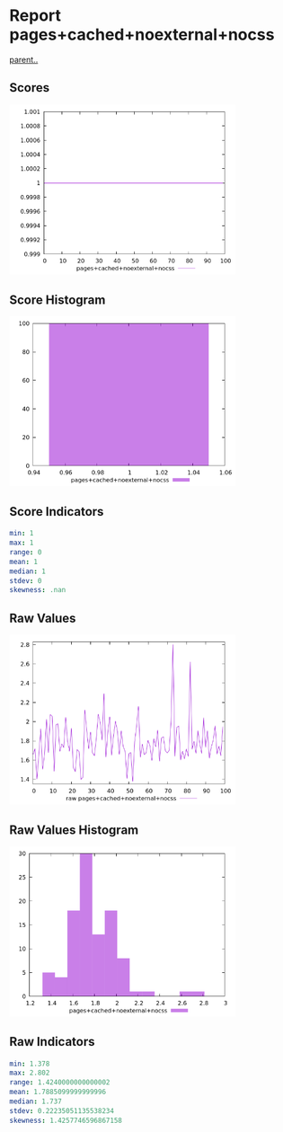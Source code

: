 # Report pages+cached+noexternal+nocss

[parent..](./..)  


## Scores

![score](./score.png)  

## Score Histogram

![hist](./hist.png)  

## Score Indicators

```yaml
min: 1
max: 1
range: 0
mean: 1
median: 1
stdev: 0
skewness: .nan

```

## Raw Values

![raw](./raw.png)  

## Raw Values Histogram

![raw hist](./raw_hist.png)  

## Raw Indicators

```yaml
min: 1.378
max: 2.802
range: 1.4240000000000002
mean: 1.7885099999999996
median: 1.737
stdev: 0.22235051135538234
skewness: 1.4257746596867158

```

<style>
  img {
    max-width: 80%;
  }
</style>
      
